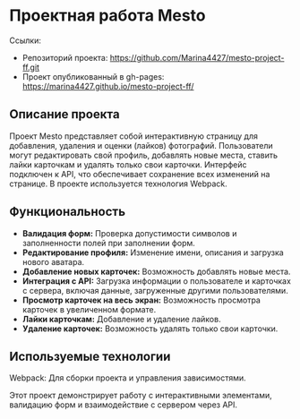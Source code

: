 # Проектная работа Mesto

Ссылки:
- Репозиторий проекта: https://github.com/Marina4427/mesto-project-ff.git
- Проект опубликованный в gh-pages: https://marina4427.github.io/mesto-project-ff/


## Описание проекта
Проект Mesto представляет собой интерактивную страницу для добавления, удаления и оценки (лайков) фотографий. Пользователи могут редактировать свой профиль, добавлять новые места, ставить лайки карточкам и удалять только свои карточки. Интерфейс подключен к API, что обеспечивает сохранение всех изменений на странице. В проекте используется технология Webpack.

## Функциональность
- __Валидация форм:__ Проверка допустимости символов и заполненности полей при заполнении форм.
- __Редактирование профиля:__ Изменение имени, описания и загрузка нового аватара.
- __Добавление новых карточек:__ Возможность добавлять новые места.
- __Интеграция с API:__ Загрузка информации о пользователе и карточках с сервера, включая данные, загруженные другими пользователями.
- __Просмотр карточек на весь экран:__ Возможность просмотра карточек в увеличенном формате.
- __Лайки карточкам:__ Добавление и удаление лайков.
- __Удаление карточек:__ Возможность удалять только свои карточки.

## Используемые технологии

Webpack: Для сборки проекта и управления зависимостями.

Этот проект демонстрирует работу с интерактивными элементами, валидацию форм и взаимодействие с сервером через API.
